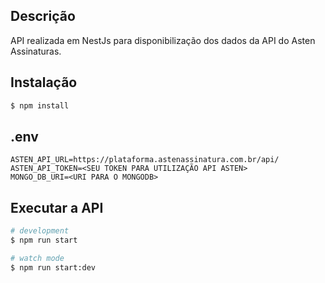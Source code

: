 ## Descrição

API realizada em NestJs para disponibilização dos dados da API do Asten Assinaturas.

## Instalação

```bash
$ npm install
```

## .env

```env
ASTEN_API_URL=https://plataforma.astenassinatura.com.br/api/
ASTEN_API_TOKEN=<SEU TOKEN PARA UTILIZAÇÃO API ASTEN>
MONGO_DB_URI=<URI PARA O MONGODB>
```

## Executar a API

```bash
# development
$ npm run start

# watch mode
$ npm run start:dev
```
